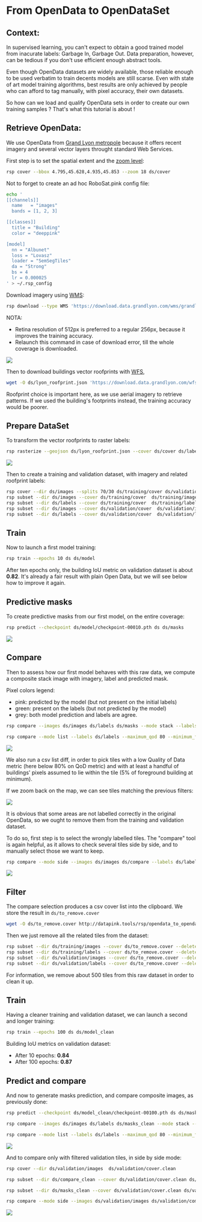 # From OpenData to OpenDataSet


Context:
-------

In supervised learning, you can't expect to obtain a good trained model from inacurate labels: Garbage In, Garbage Out. Data preparation, however, can be tedious if you don't use efficient enough abstract tools. 

Even though OpenData datasets are widely available, those reliable enough to be used verbatim to train decents models are still scarse. Even with state of art model training algorithms, best results are only achieved by people who can afford to tag manually, with pixel accuracy, their own datasets.

So how can we load and qualify OpenData sets in order to create our own training samples ? That's what this tutorial is about !




Retrieve OpenData:
------------------

We use OpenData from <a href="https://rdata-grandlyon.readthedocs.io/en/latest/">Grand Lyon metropole</a> because it offers recent imagery and several vector layers throught standard Web Services.



First step is to set the spatial extent and the <a href="https://wiki.openstreetmap.org/wiki/Zoom_levels">zoom level</a>:

```bash
rsp cover --bbox 4.795,45.628,4.935,45.853 --zoom 18 ds/cover
```

Not to forget to create an ad hoc RoboSat.pink config file:
```bash
echo '
[[channels]]
  name   = "images"
  bands = [1, 2, 3]

[[classes]]
  title = "Building"
  color = "deeppink"

[model]
  nn = "Albunet"
  loss = "Lovasz"
  loader = "SemSegTiles"
  da = "Strong"
  bs = 4
  lr = 0.000025
' > ~/.rsp_config
```

Download imagery using <a href="https://www.opengeospatial.org/standards/wms">WMS</a>:

```bash
rsp download --type WMS 'https://download.data.grandlyon.com/wms/grandlyon?SERVICE=WMS&REQUEST=GetMap&VERSION=1.3.0&LAYERS=Ortho2015_vue_ensemble_16cm_CC46&WIDTH=512&HEIGHT=512&CRS=EPSG:3857&BBOX={xmin},{ymin},{xmax},{ymax}&FORMAT=image/jpeg' ds/cover ds/images
```

NOTA:
- Retina resolution of 512px is preferred to a regular 256px, because it improves the training accuracy. 
- Relaunch this command in case of download error, till the whole coverage is downloaded.



<a href="http://www.datapink.tools/rsp/opendata_to_opendataset/images/"><img src="img/from_opendata_to_opendataset/images.png" /></a>




Then to download buildings vector roofprints with <a href="https://www.opengeospatial.org/standards/wfs">WFS</a>, 

```bash
wget -O ds/lyon_roofprint.json 'https://download.data.grandlyon.com/wfs/grandlyon?SERVICE=WFS&REQUEST=GetFeature&TYPENAME=ms:fpc_fond_plan_communaut.fpctoit&VERSION=1.1.0&srsName=EPSG:4326&outputFormat=application/json; subtype=geojson'
```

Roofprint choice is important here, as we use aerial imagery to retrieve patterns. If we used the building's footprints instead, the training accuracy would be poorer.




Prepare DataSet
----------------

To transform the vector roofprints to raster labels:

```bash
rsp rasterize --geojson ds/lyon_roofprint.json --cover ds/cover ds/labels
```

<a href="http://www.datapink.tools/rsp/opendata_to_opendataset/labels/"><img src="img/from_opendata_to_opendataset/labels.png" /></a>


Then to create a training and validation dataset, with imagery and related roofprint labels:

```bash
rsp cover --dir ds/images --splits 70/30 ds/training/cover ds/validation/cover
rsp subset --dir ds/images --cover ds/training/cover  ds/training/images
rsp subset --dir ds/labels --cover ds/training/cover  ds/training/labels
rsp subset --dir ds/images --cover ds/validation/cover  ds/validation/images
rsp subset --dir ds/labels --cover ds/validation/cover  ds/validation/labels
```


Train
-----

Now to launch a first model training:

```bash
rsp train --epochs 10 ds ds/model
```

After ten epochs only, the building IoU metric on validation dataset is about **0.82**. 
It's already a fair result with plain Open Data, but we will see below how to improve it again.




Predictive masks
----------------

To create predictive masks from our first model, on the entire coverage:

```bash
rsp predict --checkpoint ds/model/checkpoint-00010.pth ds ds/masks
```

<a href="http://www.datapink.tools/rsp/opendata_to_opendataset/masks/"><img src="img/from_opendata_to_opendataset/masks.png" /></a>


Compare
-------

Then to assess how our first model behaves with this raw data, we compute a composite stack image with imagery, label and predicted mask.

Pixel colors legend:
 - pink: predicted by the model (but not present on the initial labels)
 - green: present on the labels (but not predicted by the model)
 - grey: both model prediction and labels are agree.




```bash
rsp compare --images ds/images ds/labels ds/masks --mode stack --labels ds/labels --masks ds/masks ds/compare

rsp compare --mode list --labels ds/labels --maximum_qod 80 --minimum_fg 5 --masks ds/masks --geojson ds/compare/tiles.json
```

<a href="http://www.datapink.tools/rsp/opendata_to_opendataset/compare/"><img src="img/from_opendata_to_opendataset/compare.png" /></a>

We also run a csv list diff, in order to pick tiles with a low Quality of Data metric (here below 80% on QoD metric) and with at least a handful of buildings' pixels assumed to lie within the tile (5% of foreground building at minimum).

If we zoom back on the map, we can see tiles matching the previous filters:


<img src="img/from_opendata_to_opendataset/compare_zoom_out.png" />


It is obvious that some areas are not labelled correctly in the original OpenData, so we ought to remove them from the training and validation dataset.

To do so, first step is to select the wrongly labelled tiles. The "compare" tool is again helpful,
as it allows to check several tiles side by side, and to manually select those we want to keep.

```bash
rsp compare --mode side --images ds/images ds/compare --labels ds/labels --maximum_qod 80 --minimum_fg 5 --masks ds/masks  ds/compare_side
```

<a href="http://www.datapink.tools/rsp/opendata_to_opendataset/compare_side/"><img src="img/from_opendata_to_opendataset/compare_side.png" /></a>




Filter
------

The compare selection produces a csv cover list into the clipboard.
We store the result in `ds/to_remove.cover`
```bash
wget -O ds/to_remove.cover http://datapink.tools/rsp/opendata_to_opendataset/to_remove.cover
```

Then we just remove all the related tiles from the dataset:
```bash
rsp subset --dir ds/training/images --cover ds/to_remove.cover --delete > /dev/null
rsp subset --dir ds/training/labels --cover ds/to_remove.cover --delete > /dev/null
rsp subset --dir ds/validation/images --cover ds/to_remove.cover --delete > /dev/null
rsp subset --dir ds/validation/labels --cover ds/to_remove.cover --delete > /dev/null
```

For information, we remove about 500 tiles from this raw dataset in order to clean it up.


Train 
-----

Having a cleaner training and validation dataset, we can launch a second and longer training:

```bash
rsp train --epochs 100 ds ds/model_clean
```

Building IoU metrics on validation dataset:
 - After 10  epochs: **0.84** 
 - After 100 epochs: **0.87**
 
 

Predict and compare
-------------------

And now to generate masks prediction, and compare composite images, as previously done:

```bash
rsp predict --checkpoint ds/model_clean/checkpoint-00100.pth ds ds/masks_clean

rsp compare --images ds/images ds/labels ds/masks_clean --mode stack --labels ds/labels --masks ds/masks_clean ds/compare_clean

rsp compare --mode list --labels ds/labels --maximum_qod 80 --minimum_fg 5 --masks ds/masks_clean --geojson ds/compare_clean/tiles.json
```

<a href="http://www.datapink.tools/rsp/opendata_to_opendataset/compare_clean/"><img src="img/from_opendata_to_opendataset/compare_clean.png" /></a>


And to compare only with filtered validation tiles, in side by side mode:

```bash
rsp cover --dir ds/validation/images  ds/validation/cover.clean

rsp subset --dir ds/compare_clean --cover ds/validation/cover.clean ds/validation/compare_clean

rsp subset --dir ds/masks_clean --cover ds/validation/cover.clean ds/validation/masks_clean

rsp compare --mode side --images ds/validation/images ds/validation/compare_clean --labels ds/validation/labels --masks ds/validation/masks_clean ds/validation/compare_side_clean
```

<a href="http://www.datapink.tools/rsp/opendata_to_opendataset/compare_side_clean/"><img src="img/from_opendata_to_opendataset/compare_side_clean.png" /></a>
